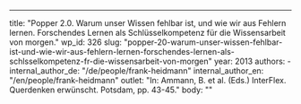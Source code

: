 ---
  title: "Popper 2.0. Warum unser Wissen fehlbar ist, und wie wir aus Fehlern lernen. Forschendes Lernen als Schlüsselkompetenz für die Wissensarbeit von morgen."
  wp_id: 326
  slug: "popper-20-warum-unser-wissen-fehlbar-ist-und-wie-wir-aus-fehlern-lernen-forschendes-lernen-als-schlsselkompetenz-fr-die-wissensarbeit-von-morgen"
  year: 2013
  authors: 
    - 
      internal_author_de: "/de/people/frank-heidmann"
      internal_author_en: "/en/people/frank-heidmann"
  outlet: "In: Ammann, B. et al. (Eds.) InterFlex. Querdenken erwünscht. Potsdam, pp. 43-45."
  body: ""
